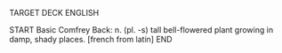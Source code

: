 TARGET DECK
ENGLISH

START
Basic
Comfrey
Back: n. (pl. -s) tall bell-flowered plant growing in damp, shady places. [french from latin]
END
